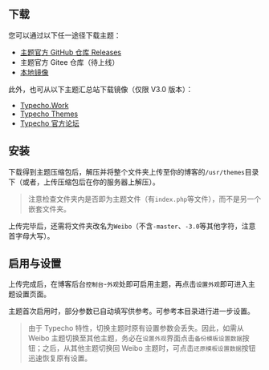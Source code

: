 ## 下载

您可以通过以下任一途径下载主题：

* [主题官方 GitHub 仓库 Releases](https://github.com/PomeloOfficial/Weibo/releases)
* 主题官方 Gitee 仓库（待上线）
* [本地镜像](https://weibo.rowingbohe.com/files/Weibo-3.0.zip)

此外，也可从以下主题汇总站下载镜像（仅限 V3.0 版本）：
* [Typecho.Work](https://typecho.work)
* [Typecho Themes](https://typechx.com/themes)
* [Typecho 官方论坛](https://forum.typecho.org/viewtopic.php?p=61306#p61306)

## 安装

下载得到主题压缩包后，解压并将整个文件夹上传至你的博客的<code>/usr/themes</code>目录下（或者，上传压缩包后在你的服务器上解压）。

> 注意检查文件夹内是否即为主题文件（有<code>index.php</code>等文件），而不是另一个嵌套文件夹。

上传完毕后，还需将文件夹改名为<code>Weibo</code>（不含<code>-master</code>、<code>-3.0</code>等其他字符，注意首字母大写）。

## 启用与设置

上传完成后，在博客后台<code>控制台</code>-<code>外观</code>处即可启用主题，再点击<code>设置外观</code>即可进入主题设置页面。

主题首次启用时，部分参数已自动填写供参考。可参考本目录进行进一步设置。

> 由于 Typecho 特性，切换主题时原有设置参数会丢失。因此，如需从 Weibo 主题切换至其他主题，务必在<code>设置外观</code>界面点击<code>备份模板设置数据</code>按钮；之后，从其他主题切换回 Weibo 主题时，可点击<code>还原模板设置数据</code>按钮迅速恢复原有设置。